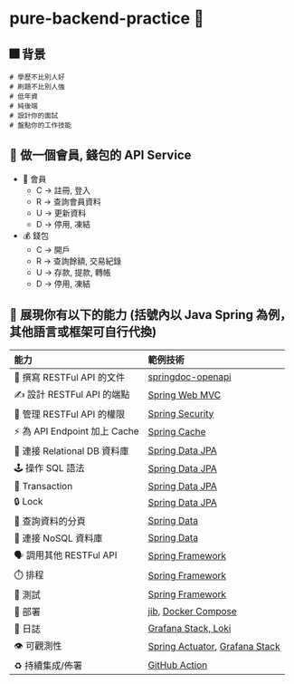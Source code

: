 # pure-backend-practice 🏃

## 🎆 背景 
```
# 學歷不比別人好
# 刷題不比別人強
# 低年資
# 純後端
# 設計你的面試
# 盤點你的工作技能
```

## 🗻 做一個會員, 錢包的 API Service
* 👤 會員
  * C -> 註冊, 登入
  * R -> 查詢會員資料
  * U -> 更新資料
  * D -> 停用, 凍結
* 💰 錢包
  * C -> 開戶
  * R -> 查詢餘額, 交易紀錄
  * U -> 存款, 提款, 轉帳
  * D -> 停用, 凍結

## 💪 展現你有以下的能力 (括號內以 Java Spring 為例，其他語言或框架可自行代換)
| 能力 | 範例技術 |
| :--- | :--- |
| 📝 撰寫 RESTFul API 的文件 | [springdoc-openapi](https://springdoc.org/) |
| ✍️ 設計 RESTFul API 的端點 | [Spring Web MVC](https://docs.spring.io/spring-framework/docs/current/reference/html/web.html) |
| 🔑 管理 RESTFul API 的權限 | [Spring Security](https://spring.io/projects/spring-security) |
| ⚡️ 為 API Endpoint 加上 Cache | [Spring Cache](https://docs.spring.io/spring-framework/docs/current/reference/html/integration.html#cache) |
| 🧬 連接 Relational DB 資料庫 | [Spring Data JPA](https://spring.io/projects/spring-data-jpa) |
| 🕹️ 操作 SQL 語法 | [Spring Data JPA](https://spring.io/projects/spring-data-jpa) |
| 💫 Transaction | [Spring Data JPA](https://spring.io/projects/spring-data-jpa) |
| 🔒 Lock | [Spring Data JPA](https://spring.io/projects/spring-data-jpa) |
| 📖 查詢資料的分頁 | [Spring Data](https://spring.io/projects/spring-data) |
| 🔗 連接 NoSQL 資料庫 | [Spring Data](https://spring.io/projects/spring-data) |
| 🗣️ 調用其他 RESTFul API | [Spring Framework](https://docs.spring.io/spring-framework/docs/current/reference/html/integration.html#rest-client-access) |
| ⏱️ 排程 | [Spring Framework](https://docs.spring.io/spring-framework/docs/current/reference/html/integration.html#scheduling) |
| 🧰 測試 | [Spring Framework](https://docs.spring.io/spring-framework/docs/current/reference/html/testing.html) |
| 🧱 部署 | [jib](https://github.com/GoogleContainerTools/jib), [Docker Compose](https://docs.docker.com/compose/) |
| 📃 日誌 | [Grafana Stack, Loki](https://grafana.com/products/enterprise/) |
| 👁️ 可觀測性 | [Spring Actuator](https://docs.spring.io/spring-boot/docs/current/reference/htmlsingle/#actuator), [Grafana Stack](https://grafana.com/products/enterprise/) |
| ♻️ 持續集成/佈署 | [GitHub Action](https://docs.github.com/en/actions/automating-builds-and-tests/building-and-testing-java-with-maven) |
